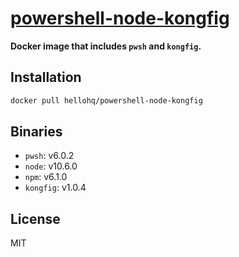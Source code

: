 # [powershell-node-kongfig](https://hub.docker.com/r/hellohq/powershell-node-kongfig/)

**Docker image that includes `pwsh` and `kongfig`.**

## Installation

```sh
docker pull hellohq/powershell-node-kongfig
```

## Binaries

- `pwsh`: v6.0.2
- `node`: v10.6.0
- `npm`: v6.1.0
- `kongfig`: v1.0.4

## License

MIT
